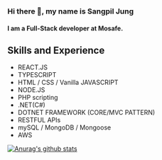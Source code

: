 ### Hi there 👋, my name is Sangpil Jung
#### I am a Full-Stack developer at Mosafe.

## Skills and Experience 

* REACT.JS 
* TYPESCRIPT
* HTML / CSS / Vanilla JAVASCRIPT
* NODE.JS
* PHP scripting
* .NET(C#)
* DOTNET FRAMEWORK (CORE/MVC PATTERN)
* RESTFUL APIs
* mySQL / MongoDB / Mongoose 
* AWS


[![Anurag's github stats](https://github-readme-stats.vercel.app/api?username=Thinkteam20)](https://github.com/anuraghazra/github-readme-stats)






